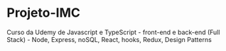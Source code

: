 # Projeto-IMC
Curso da Udemy de Javascript e TypeScript - front-end e back-end (Full Stack) - Node, Express, noSQL, React, hooks, Redux, Design Patterns
